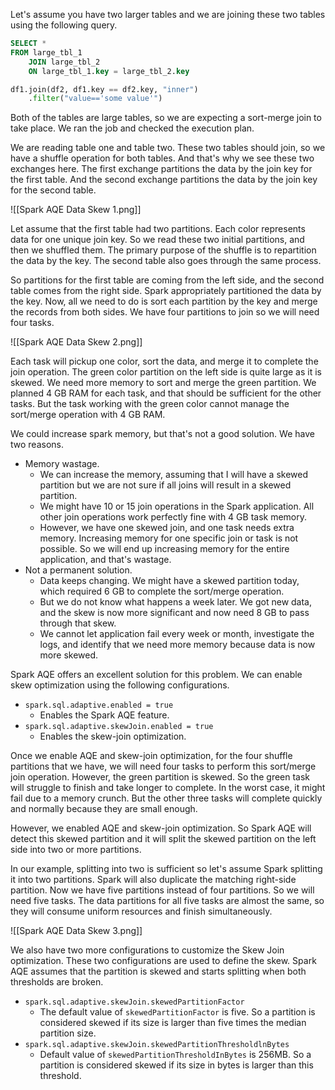 Let's assume you have two larger tables and we are joining these two tables using the following query.

```SQL
SELECT *
FROM large_tbl_1
	JOIN large_tbl_2
	ON large_tbl_1.key = large_tbl_2.key
```

```python
df1.join(df2, df1.key == df2.key, "inner")
	.filter("value=='some value'")
```

Both of the tables are large tables, so we are expecting a sort-merge join to take place. We ran the job and checked the execution plan.

We are reading table one and table two. These two tables should join, so we have a shuffle operation for both tables. And that's why we see these two exchanges here. The first exchange partitions the data by the join key for the first table. And the second exchange partitions the data by the join key for the second table.

![[Spark AQE Data Skew 1.png]]

Let assume that the first table had two partitions. Each color represents data for one unique join key. So we read these two initial partitions, and then we shuffled them. The primary purpose of the shuffle is to repartition the data by the key. The second table also goes through the same process.

So partitions for the first table are coming from the left side, and the second table comes from the right side. Spark appropriately partitioned the data by the key. Now, all we need to do is sort each partition by the key and merge the records from both sides. We have four partitions to join so we will need four tasks.

![[Spark AQE Data Skew 2.png]]

Each task will pickup one color, sort the data, and merge it to complete the join operation. The green color partition on the left side is quite large as it is skewed. We need more memory to sort and merge the green partition. We planned 4 GB RAM for each task, and that should be sufficient for the other tasks. But the task working with the green color cannot manage the sort/merge operation with 4 GB RAM.

We could increase spark memory, but that's not a good solution. We have two reasons.
- Memory wastage.
	- We can increase the memory, assuming that I will have a skewed partition but we are not sure if all joins will result in a skewed partition.
	- We might have 10 or 15 join operations in the Spark application. All other join operations work perfectly fine with 4 GB task memory.
	- However, we have one skewed join, and one task needs extra memory. Increasing memory for one specific join or task is not possible. So we will end up increasing memory for the entire application, and that's wastage.
- Not a permanent solution.
	- Data keeps changing. We might have a skewed partition today, which required 6 GB to complete the sort/merge operation.
	- But we do not know what happens a week later. We got new data, and the skew is now more significant and now need 8 GB to pass through that skew.
	- We cannot let application fail every week or month, investigate the logs, and identify that we need more memory because data is now more skewed.

Spark AQE offers an excellent solution for this problem. We can enable skew optimization using the following configurations.
- `spark.sql.adaptive.enabled = true`
	- Enables the Spark AQE feature.
- `spark.sql.adaptive.skewJoin.enabled = true`
	- Enables the skew-join optimization.

Once we enable AQE and skew-join optimization, for the four shuffle partitions that we have, we will need four tasks to perform this sort/merge join operation. However, the green partition is skewed. So the green task will struggle to finish and take longer to complete. In the worst case, it might fail due to a memory crunch. But the other three tasks will complete quickly and normally because they are small enough.

However, we enabled AQE and skew-join optimization. So Spark AQE will detect this skewed partition and it will split the skewed partition on the left side into two or more partitions.

In our example, splitting into two is sufficient so let's assume Spark splitting it into two partitions. Spark will also duplicate the matching right-side partition. Now we have five partitions instead of four partitions. So we will need five tasks. The data partitions for all five tasks are almost the same, so they will consume uniform resources and finish simultaneously.

![[Spark AQE Data Skew 3.png]]

We also have two more configurations to customize the Skew Join optimization. These two configurations are used to define the skew. Spark AQE assumes that the partition is skewed and starts splitting when both thresholds are broken.
- `spark.sql.adaptive.skewJoin.skewedPartitionFactor`
	- The default value of `skewedPartitionFactor` is five. So a partition is considered skewed if its size is larger than five times the median partition size.
- `spark.sql.adaptive.skewJoin.skewedPartitionThresholdlnBytes`
	- Default value of `skewedPartitionThresholdInBytes` is 256MB. So a partition is considered skewed if its size in bytes is larger than this threshold.

